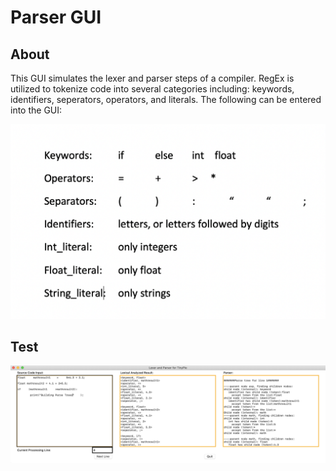 # Parser GUI

## About

This GUI simulates the lexer and parser steps of a compiler. RegEx is utilized to tokenize code into several categories including: keywords, identifiers, seperators, operators, and literals. The following can be entered into the GUI:

![Tokens](https://github.com/rpaleno/ParserGUI/blob/main/ReadMe_Assets/Screen%20Shot%202021-01-19%20at%206.20.36%20PM.png)

## Test

![Tokens](https://github.com/rpaleno/ParserGUI/blob/main/ReadMe_Assets/Screen%20Shot%202021-01-19%20at%206.47.48%20PM.png)

